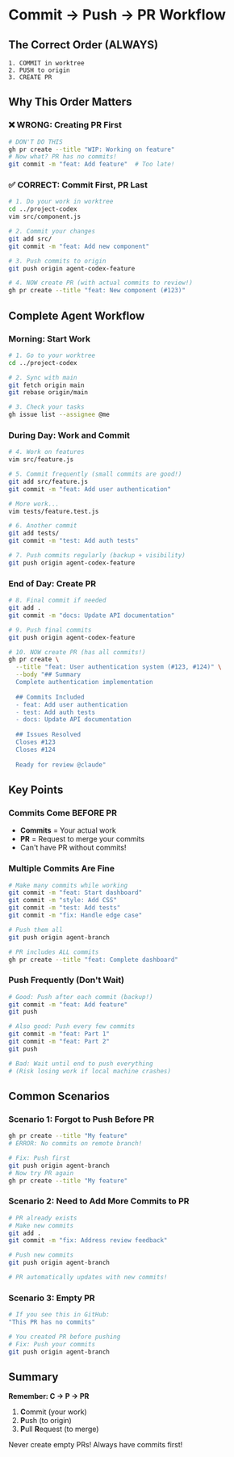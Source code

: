 # Commit → Push → PR Workflow

## The Correct Order (ALWAYS)

```
1. COMMIT in worktree
2. PUSH to origin  
3. CREATE PR
```

## Why This Order Matters

### ❌ WRONG: Creating PR First
```bash
# DON'T DO THIS
gh pr create --title "WIP: Working on feature"
# Now what? PR has no commits!
git commit -m "feat: Add feature"  # Too late!
```

### ✅ CORRECT: Commit First, PR Last
```bash
# 1. Do your work in worktree
cd ../project-codex
vim src/component.js

# 2. Commit your changes
git add src/
git commit -m "feat: Add new component"

# 3. Push commits to origin
git push origin agent-codex-feature

# 4. NOW create PR (with actual commits to review!)
gh pr create --title "feat: New component (#123)"
```

## Complete Agent Workflow

### Morning: Start Work
```bash
# 1. Go to your worktree
cd ../project-codex

# 2. Sync with main
git fetch origin main
git rebase origin/main

# 3. Check your tasks
gh issue list --assignee @me
```

### During Day: Work and Commit
```bash
# 4. Work on features
vim src/feature.js

# 5. Commit frequently (small commits are good!)
git add src/feature.js
git commit -m "feat: Add user authentication"

# More work...
vim tests/feature.test.js

# 6. Another commit
git add tests/
git commit -m "test: Add auth tests"

# 7. Push commits regularly (backup + visibility)
git push origin agent-codex-feature
```

### End of Day: Create PR
```bash
# 8. Final commit if needed
git add .
git commit -m "docs: Update API documentation"

# 9. Push final commits
git push origin agent-codex-feature

# 10. NOW create PR (has all commits!)
gh pr create \
  --title "feat: User authentication system (#123, #124)" \
  --body "## Summary
  Complete authentication implementation
  
  ## Commits Included
  - feat: Add user authentication
  - test: Add auth tests  
  - docs: Update API documentation
  
  ## Issues Resolved
  Closes #123
  Closes #124
  
  Ready for review @claude"
```

## Key Points

### Commits Come BEFORE PR
- **Commits** = Your actual work
- **PR** = Request to merge your commits
- Can't have PR without commits!

### Multiple Commits Are Fine
```bash
# Make many commits while working
git commit -m "feat: Start dashboard"
git commit -m "style: Add CSS"
git commit -m "test: Add tests"
git commit -m "fix: Handle edge case"

# Push them all
git push origin agent-branch

# PR includes ALL commits
gh pr create --title "feat: Complete dashboard"
```

### Push Frequently (Don't Wait)
```bash
# Good: Push after each commit (backup!)
git commit -m "feat: Add feature"
git push

# Also good: Push every few commits
git commit -m "feat: Part 1"
git commit -m "feat: Part 2"
git push

# Bad: Wait until end to push everything
# (Risk losing work if local machine crashes)
```

## Common Scenarios

### Scenario 1: Forgot to Push Before PR
```bash
gh pr create --title "My feature"
# ERROR: No commits on remote branch!

# Fix: Push first
git push origin agent-branch
# Now try PR again
gh pr create --title "My feature"
```

### Scenario 2: Need to Add More Commits to PR
```bash
# PR already exists
# Make new commits
git add .
git commit -m "fix: Address review feedback"

# Push new commits
git push origin agent-branch

# PR automatically updates with new commits!
```

### Scenario 3: Empty PR
```bash
# If you see this in GitHub:
"This PR has no commits"

# You created PR before pushing
# Fix: Push your commits
git push origin agent-branch
```

## Summary

**Remember: C → P → PR**
1. **C**ommit (your work)
2. **P**ush (to origin)
3. **P**ull **R**equest (to merge)

Never create empty PRs! Always have commits first!